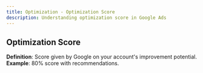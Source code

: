 ```yaml
---
title: Optimization - Optimization Score
description: Understanding optimization score in Google Ads
---
```


## Optimization Score
**Definition**: Score given by Google on your account's improvement potential.  
**Example**: 80% score with recommendations.